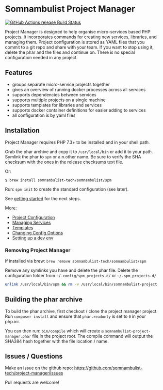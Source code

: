 # Somnambulist Project Manager

[![GitHub Actions release Build Status](https://github.com/somnambulist-tech/project-manager/workflows/release/badge.svg)](https://github.com/somnambulist-tech/project-manager/actions?query=workflow%3Arelease)

Project Manager is designed to help organise micro-services based PHP projects. It
incorporates commands for creating new services, libraries, and managing them.
Project configuration is stored as YAML files that you commit to a git repo and
share with your team. If you want to stop using it, delete the phar and the files
and continue on. There is no special configuration needed in any project.

## Features

 * groups separate micro-service projects together
 * gives an overview of running docker processes across all services
 * supports dependencies between services
 * supports multiple projects on a single machine
 * supports templates for libraries and services
 * supports docker container definitions for easier adding to services
 * all configuration is by yaml files

## Installation

Project Manager requires PHP 7.3+ to be installed and in your shell path.

Grab the phar archive and copy it to `/usr/local/bin` or add it to your path.
Symlink the phar to `spm` or a.n.other name. Be sure to verify the SHA checksum with
the ones in the release checksums text file.

Or:

    $ brew install somnambulist-tech/somnambulist/spm

Run: `spm init` to create the standard configuration (see later).

See [getting started](docs/getting-started.md) for the next steps.

More:

 * [Project Configuration](docs/project-configuration.md)
 * [Managing Services](docs/services.md)
 * [Templates](docs/templates.md)
 * [Changing Config Options](docs/changing-config.md)
 * [Setting up a dev env](docs/init-dev-env.md)

### Removing Project Manager

If installed via brew: `brew remove somnambulist-tech/somnambulist/spm`

Remove any symlinks you have and delete the phar file. Delete the configuration folder
from `~/.config/spm_projects.d/` or `~/.spm_projects.d/`

```bash
unlink /usr/local/bin/spm && rm -v /usr/local/bin/somnambulist-project-manager.phar
```

## Building the phar archive

To build the phar archive, first checkout / clone the project manager project. Run
`composer install` and ensure that `phar.readonly` is set to `0` in your php.ini.

You can then run: `bin/compile` which will create a `somnambulist-project-manager.phar`
file in the project root. The compile command will output the SHA384 hash together with the
file location / name.

## Issues / Questions

Make an issue on the github repo: https://github.com/somnambulist-tech/project-manager/issues

Pull requests are welcome!
